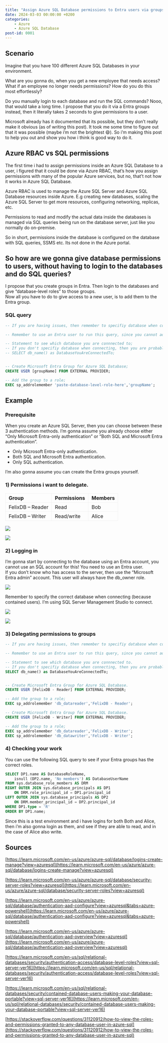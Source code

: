 ```yaml
---
title: "Assign Azure SQL Database permissions to Entra users via groups"
date: 2024-03-03 00:00:00 +0200
categories: 
    - Azure
    - Azure SQL Database
post-id: 0001
---
```


## **Scenario**

Imagine that you have 100 different Azure SQL Databases in your environment.

What are you gonna do, when you get a new employee that needs access? What if an employee no longer needs permissions? How do you do this most effortlessly?

Do you manually login to each database and run the SQL commands? Nooo, that would take a long time. I propose that you do it via a Entra groups instead, then it literally takes 2 seconds to give permissions to a user.

Microsoft already has it documented that its possible, but they don’t really make it obvious (as of writing this post). It took me some time to figure out that it was possible (maybe i’m not the brightest 😄). So i’m making this post to help you out and show you how i think is good way to do it.

## **Azure RBAC vs SQL permissions**

The first time i had to assign permissions inside an Azure SQL Database to a user, i figured that it could be done via Azure RBAC, that’s how you assign permissions with many of the popular Azure services, but no, that’t not how it works in Azure SQL Database.

Azure RBAC is used to manage the Azure SQL Server and Azure SQL Database resources inside Azure. E.g creating new databases, scaling the Azure SQL Server to get more resources, configuring networking, replicas, etc.

Permissions to read and modify the actual data inside the databases is managed via SQL queries being run on the database server, just like you normally do on-premise.

So in short, permissions inside the database is configured on the database with SQL queries, SSMS etc. Its not done in the Azure portal.

## **So how are we gonna give database permissions to users, without having to login to the databases and do SQL queries?**

I propose that you create groups in Entra. Then login to the databases and give “database-level roles” to those groups.  
Now all you have to do to give access to a new user, is to add them to the Entra group.

### **SQL query**

```sql
-- If you are having issues, then remember to specifiy database when connecting;

-- Remember to use an Entra user to run this query, since you cannot add entra uses with a normal SQL account;

-- Statement to see which database you are connnected to;
-- If you don't specifiy database when connecting, then you are probably connected to the master database.
-- SELECT db_name() as DatabaseYouAreConnectedTo;


-- Create Microsoft Entra Group for Azure SQL Database;
CREATE USER [groupName] FROM EXTERNAL PROVIDER;

-- Add the group to a role;
EXEC sp_addrolemember 'paste-database-level-role-here','groupName';
```

## **Example**

### **Prerequisite**

When you create an Azure SQL Server, then you can choose between these 3 authentication methods. I’m gonna assume you already choose either “Only Microsoft Entra-only authentication” or “Both SQL and Microsoft Entra authentication”.

*   Only Microsoft Entra-only authentication.
*   Both SQL and Microsoft Entra authentication.
*   Only SQL authentication.

I’m also gonna assume you can create the Entra groups yourself.

### **1) Permissions i want to delegate.**

<table style="border-width:0px;"><tbody><tr><td style="border:1px solid rgb(240, 240, 240);padding:4px 10px;"><strong>Group</strong></td><td style="border:1px solid rgb(240, 240, 240);padding:4px 10px;"><strong>Permissions</strong></td><td style="border:1px solid rgb(240, 240, 240);padding:4px 10px;"><strong>Members</strong></td></tr><tr><td style="border:1px solid rgb(240, 240, 240);padding:4px 10px;">FelixDB – Reader</td><td style="border:1px solid rgb(240, 240, 240);padding:4px 10px;">Read</td><td style="border:1px solid rgb(240, 240, 240);padding:4px 10px;">Bob</td></tr><tr><td style="border:1px solid rgb(240, 240, 240);padding:4px 10px;">FelixDB – Writer</td><td style="border:1px solid rgb(240, 240, 240);padding:4px 10px;">Read/write</td><td style="border:1px solid rgb(240, 240, 240);padding:4px 10px;">Alice</td></tr></tbody></table>

![](assets/post-content/0001/pic1.png)

![](assets/post-content/0001/pic2.png)

### **2) Logging in**

I’m gonna start by connecting to the database using an Entra account, you cannot use an SQL account for this! You need to use an Entra user.  
If you don’t know who has access to the server, then use the “Microsoft Entra admin” account. This user will always have the db\_owner role.

![](assets/post-content/0001/pic3.png)

Remember to specify the correct database when connecting (because contained users). I’m using SQL Server Management Studio to connect.

![](assets/post-content/0001/pic4.png)

![](assets/post-content/0001/pic5.png)

### **3) Delegating permissions to groups**

```sql
-- If you are having issues, then remember to specifiy database when connecting.

-- Remember to use an Entra user to run this query, since you cannot add entra uses with a normal SQL account.

-- Statement to see which database you are connnected to.
-- If you don't specifiy database when connecting, then you are probably connected to the master database.
SELECT db_name() as DatabaseYouAreConnectedTo;


-- Create Microsoft Entra Group for Azure SQL Database.
CREATE USER [FelixDB - Reader] FROM EXTERNAL PROVIDER;

-- Add the group to a role;
EXEC sp_addrolemember 'db_datareader','FelixDB - Reader';

-- Create Microsoft Entra Group for Azure SQL Database.
CREATE USER [FelixDB - Writer] FROM EXTERNAL PROVIDER;

-- Add the group to a role;
EXEC sp_addrolemember 'db_datareader','FelixDB - Writer';
EXEC sp_addrolemember 'db_datawriter','FelixDB - Writer';
```

### **4) Checking your work**

You can use the following SQL query to see if your Entra groups has the correct roles.

```sql
SELECT DP1.name AS DatabaseRoleName,   
    isnull (DP2.name, 'No members') AS DatabaseUserName   
FROM sys.database_role_members AS DRM  
RIGHT OUTER JOIN sys.database_principals AS DP1  
    ON DRM.role_principal_id = DP1.principal_id  
LEFT OUTER JOIN sys.database_principals AS DP2  
    ON DRM.member_principal_id = DP2.principal_id  
WHERE DP1.type = 'R'
ORDER BY DP1.name; 
```

Since this is a test environment and i have logins for both Both and Alice, then i’m also gonna login as them, and see if they are able to read, and in the case of Alice also write.

## **Sources**

[https://learn.microsoft.com/en-us/azure/azure-sql/database/logins-create-manage?view=azuresql](https://learn.microsoft.com/en-us/azure/azure-sql/database/logins-create-manage?view=azuresql)

[https://learn.microsoft.com/en-us/azure/azure-sql/database/security-server-roles?view=azuresql](https://learn.microsoft.com/en-us/azure/azure-sql/database/security-server-roles?view=azuresql)

[https://learn.microsoft.com/en-us/azure/azure-sql/database/authentication-aad-configure?view=azuresql&tabs=azure-powershell](https://learn.microsoft.com/en-us/azure/azure-sql/database/authentication-aad-configure?view=azuresql&tabs=azure-powershell)

[https://learn.microsoft.com/en-us/azure/azure-sql/database/authentication-aad-overview?view=azuresql](https://learn.microsoft.com/en-us/azure/azure-sql/database/authentication-aad-overview?view=azuresql)

[https://learn.microsoft.com/en-us/sql/relational-databases/security/authentication-access/database-level-roles?view=sql-server-ver16](https://learn.microsoft.com/en-us/sql/relational-databases/security/authentication-access/database-level-roles?view=sql-server-ver16)

[https://learn.microsoft.com/en-us/sql/relational-databases/security/contained-database-users-making-your-database-portable?view=sql-server-ver16](https://learn.microsoft.com/en-us/sql/relational-databases/security/contained-database-users-making-your-database-portable?view=sql-server-ver16)

[https://stackoverflow.com/questions/31120912/how-to-view-the-roles-and-permissions-granted-to-any-database-user-in-azure-sql](https://stackoverflow.com/questions/31120912/how-to-view-the-roles-and-permissions-granted-to-any-database-user-in-azure-sql)